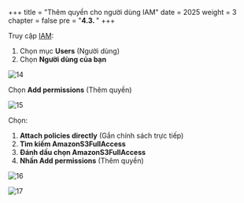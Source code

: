 +++
title = "Thêm quyền cho người dùng IAM"
date = 2025
weight = 3
chapter = false
pre = "<b>4.3. </b>"
+++

Truy cập [IAM](https://us-east-1.console.aws.amazon.com/iam/home?region=us-east-1#/home):

1. Chọn mục **Users** (Người dùng)
2. Chọn **Người dùng của bạn**

![14](../../../images/2/14.png)

Chọn **Add permissions** (Thêm quyền)

![15](../../../images/2/15.png)

Chọn:
1. **Attach policies directly** (Gắn chính sách trực tiếp)
2. **Tìm kiếm AmazonS3FullAccess**
3. **Đánh dấu chọn AmazonS3FullAccess**
4. **Nhấn Add permissions** (Thêm quyền)

![16](../../../images/2/16.png)

![17](../../../images/2/17.png)




